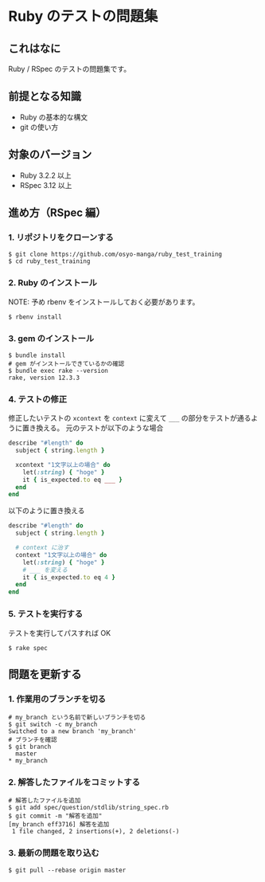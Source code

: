 # Ruby のテストの問題集

## これはなに

Ruby / RSpec のテストの問題集です。


## 前提となる知識

* Ruby の基本的な構文
* git の使い方


## 対象のバージョン

* Ruby 3.2.2 以上
* RSpec 3.12 以上


## 進め方（RSpec 編）

### 1. リポジトリをクローンする

```shell
$ git clone https://github.com/osyo-manga/ruby_test_training
$ cd ruby_test_training
```

### 2. Ruby のインストール

NOTE: 予め rbenv をインストールしておく必要があります。

```shell
$ rbenv install
```

### 3. gem のインストール

```shell
$ bundle install
# gem がインストールできているかの確認
$ bundle exec rake --version
rake, version 12.3.3
```

### 4. テストの修正

修正したいテストの `xcontext` を `context` に変えて `___` の部分をテストが通るように置き換える。
元のテストが以下のような場合

```ruby
describe "#length" do
  subject { string.length }

  xcontext "1文字以上の場合" do
    let(:string) { "hoge" }
    it { is_expected.to eq ___ }
  end
end
```

以下のように置き換える

```ruby
describe "#length" do
  subject { string.length }

  # context に治す
  context "1文字以上の場合" do
    let(:string) { "hoge" }
    # ___ を変える
    it { is_expected.to eq 4 }
  end
end
```

### 5. テストを実行する

テストを実行してパスすれば OK

```shell
$ rake spec
```


## 問題を更新する

### 1. 作業用のブランチを切る

```shell
# my_branch という名前で新しいブランチを切る
$ git switch -c my_branch
Switched to a new branch 'my_branch'
# ブランチを確認
$ git branch
  master
* my_branch
```

### 2. 解答したファイルをコミットする

```shell
# 解答したファイルを追加
$ git add spec/question/stdlib/string_spec.rb
$ git commit -m "解答を追加"
[my_branch eff3716] 解答を追加
 1 file changed, 2 insertions(+), 2 deletions(-)
```

### 3. 最新の問題を取り込む

```shell
$ git pull --rebase origin master
```

